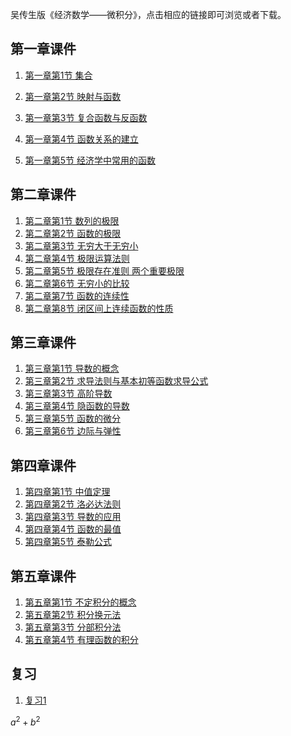 

吴传生版《经济数学——微积分》，点击相应的链接即可浏览或者下载。

## 第一章课件

1. <a href='./doc/PPT_chap1_1.pdf'>第一章第1节 集合</a> 

2. <a href='./doc/PPT_chap1_2.pdf'>第一章第2节  映射与函数</a>

3. <a href='./doc/PPT_chap1_3.pdf'>第一章第3节  复合函数与反函数</a>

4. <a href='./doc/PPT_chap1_4.pdf'>第一章第4节  函数关系的建立</a>

5. <a href='./doc/PPT_chap1_5.pdf'>第一章第5节  经济学中常用的函数</a>

## 第二章课件 

1. <a href='./doc/PPT_chap2_1.pdf'>第二章第1节  数列的极限</a>
2. <a href='./doc/PPT_chap2_2.pdf'>第二章第2节  函数的极限</a>
3. <a href='./doc/PPT_chap2_3.pdf'>第二章第3节  无穷大于无穷小</a>
4. <a href='./doc/PPT_chap2_4.pdf'>第二章第4节  极限运算法则</a>
5. <a href='./doc/PPT_chap2_5.pdf'>第二章第5节  极限存在准则  两个重要极限</a>
6. <a href='./doc/PPT_chap2_6.pdf'>第二章第6节  无穷小的比较</a>
7. <a href='./doc/PPT_chap2_7.pdf'>第二章第7节  函数的连续性</a>
8. <a href='./doc/PPT_chap2_8.pdf'>第二章第8节 闭区间上连续函数的性质</a>

## 第三章课件

1. <a href='./doc/PPT_chap3_1.pdf'>第三章第1节  导数的概念</a>
2. <a href='./doc/PPT_chap3_2.pdf'>第三章第2节  求导法则与基本初等函数求导公式</a>
3. <a href='./doc/PPT_chap3_3.pdf'>第三章第3节  高阶导数</a>
4. <a href='./doc/PPT_chap3_4.pdf'>第三章第4节  隐函数的导数 </a>
5. <a href='./doc/PPT_chap3_5.pdf'>第三章第5节  函数的微分</a>
6. <a href='./doc/PPT_chap3_6.pdf'>第三章第6节  边际与弹性</a>

## 第四章课件

1. <a href='./doc/PPT_chap4_1.pdf'>第四章第1节  中值定理</a>
2. <a href='./doc/PPT_chap4_2.pdf'>第四章第2节  洛必达法则</a>
3. <a href='./doc/PPT_chap4_3.pdf'>第四章第3节  导数的应用</a>
4. <a href='./doc/PPT_chap4_4.pdf'>第四章第4节  函数的最值</a>
5. <a href='./doc/PPT_chap4_5.pdf'>第四章第5节  泰勒公式</a>

## 第五章课件

1. <a href='./doc/PPT_chap5_1.pdf'>第五章第1节  不定积分的概念</a>
2. <a href='./doc/PPT_chap5_2.pdf'>第五章第2节  积分换元法</a>
3. <a href='./doc/PPT_chap5_3.pdf'>第五章第3节  分部积分法</a>
4. <a href='./doc/PPT_chap5_4.pdf'>第五章第4节  有理函数的积分</a>

## 复习

1. <a href='./doc/PPT_fx1.pdf'>复习1</a>



$a^2+b^2$
